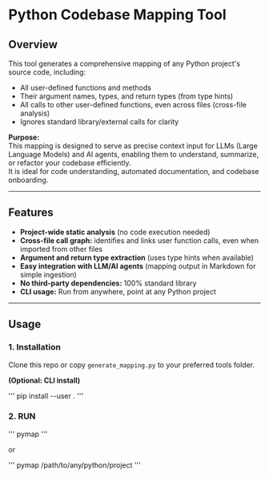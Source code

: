 # Python Codebase Mapping Tool

## Overview

This tool generates a comprehensive mapping of any Python project's source code, including:

- All user-defined functions and methods
- Their argument names, types, and return types (from type hints)
- All calls to other user-defined functions, even across files (cross-file analysis)
- Ignores standard library/external calls for clarity

**Purpose:**  
This mapping is designed to serve as precise context input for LLMs (Large Language Models) and AI agents, enabling them to understand, summarize, or refactor your codebase efficiently.  
It is ideal for code understanding, automated documentation, and codebase onboarding.

---

## Features

- **Project-wide static analysis** (no code execution needed)
- **Cross-file call graph:** identifies and links user function calls, even when imported from other files
- **Argument and return type extraction** (uses type hints when available)
- **Easy integration with LLM/AI agents** (mapping output in Markdown for simple ingestion)
- **No third-party dependencies:** 100% standard library
- **CLI usage:** Run from anywhere, point at any Python project

---

## Usage

### 1. Installation

Clone this repo or copy `generate_mapping.py` to your preferred tools folder.

**(Optional: CLI install)**

'''
pip install --user .
'''

### 2. RUN

'''
pymap
'''

or

'''
pymap /path/to/any/python/project
'''
